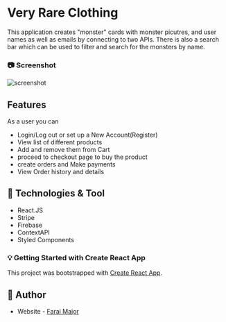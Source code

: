 # Very Rare Clothing

This application creates "monster" cards with monster picutres, and user names as well as emails by connecting to two APIs. There is also a search bar which can be used to filter and search for the monsters by name.
### :camera: Screenshot

![screenshot](src/rolodex.png)

## Features
As a user you can

- Login/Log out or set up a New Account(Register)
- View list of different products
- Add and remove them from Cart
- proceed to checkout page to buy the product
- create orders and Make payments
- View Order history and details

## :hammer: Technologies & Tool

- React.JS
- Stripe
- Firebase
- ContextAPI
- Styled Components

### :bulb: Getting Started with Create React App

This project was bootstrapped with [Create React App](https://github.com/facebook/create-react-app).

## :bust_in_silhouette: Author

- Website - [Farai Major](https://faraimajor.com/)
